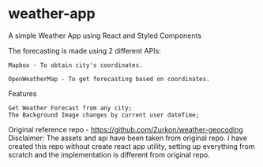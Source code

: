 # weather-app
A simple Weather App using React and Styled Components

The forecasting is made using 2 different APIs:

    Mapbox - To obtain city's coordinates.

    OpenWeatherMap - To get forecasting based on coordinates.

Features

    Get Weather Forecast from any city;
    The Background Image changes by current user dateTime;

Original reference repo - https://github.com/Zurkon/weather-geocoding
Disclaimer: 
The assets and api have been taken from original repo. I have created this repo without create react app utility, setting up everything from scratch and the implementation is different from original repo.
